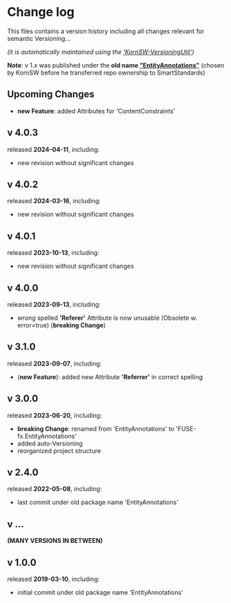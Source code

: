 # Change log
This files contains a version history including all changes relevant for semantic Versioning...

*(it is automatically maintained using the ['KornSW-VersioningUtil'](https://github.com/KornSW/VersioningUtil))*



**Note**: v 1.x was published under the **old name ["EntityAnnotations"](https://www.nuget.org/packages/EntityAnnotations)** (chosen by KornSW before he transferred repo ownership to SmartStandards)



## Upcoming Changes

* **new Feature**: added Attributes for 'ContentConstraints'



## v 4.0.3
released **2024-04-11**, including:
 - new revision without significant changes



## v 4.0.2
released **2024-03-16**, including:
 - new revision without significant changes



## v 4.0.1
released **2023-10-13**, including:
 - new revision without significant changes



## v 4.0.0
released **2023-09-13**, including:
 - wrong spelled **'Referer'** Attribute is now unusable (Obsolete w. error=true) (**breaking Change**)



## v 3.1.0
released **2023-09-07**, including:
 - (**new Feature**): added new Attribute **'Referrer'** in correct spelling



## v 3.0.0
released **2023-06-20**, including:
 - **breaking Change**: renamed from 'EntityAnnotations' to 'FUSE-fx.EntityAnnotations'
 - added auto-Versioning
 - reorganized project structure



## v 2.4.0

released **2022-05-08**, including:

- last commit under old package name 'EntityAnnotations'

  

## v ...

**(MANY VERSIONS IN BETWEEN)**



## v 1.0.0

released **2019-03-10**, including:

- initial commit under old package name 'EntityAnnotations'
